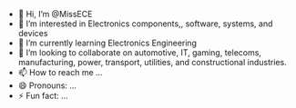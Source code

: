 - 👋 Hi, I’m @MissECE
- 👀 I’m interested in Electronics components,, software, systems, and devices
- 🌱 I’m currently learning Electronics Engineering
- 💞️ I’m looking to collaborate on automotive, IT, gaming, telecoms, manufacturing, power, transport, utilities, and constructional industries.
- 📫 How to reach me ...
- 😄 Pronouns: ...
- ⚡ Fun fact: ...

<!---
MissECE/MissECE is a ✨ special ✨ repository because its `README.md` (this file) appears on your GitHub profile.
You can click the Preview link to take a look at your changes.
--->
